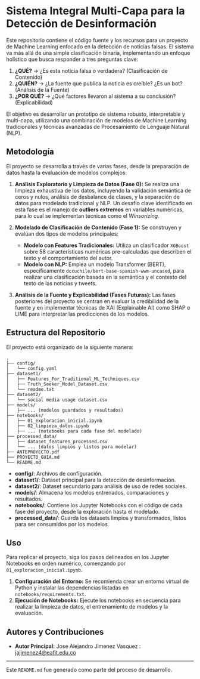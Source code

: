 # Sistema Integral Multi-Capa para la Detección de Desinformación

Este repositorio contiene el código fuente y los recursos para un proyecto de Machine Learning enfocado en la detección de noticias falsas. El sistema va más allá de una simple clasificación binaria, implementando un enfoque holístico que busca responder a tres preguntas clave:

1.  **¿QUÉ?** -> ¿Es esta noticia falsa o verdadera? (Clasificación de Contenido)
2.  **¿QUIÉN?** -> ¿La fuente que publica la noticia es creíble? ¿Es un bot? (Análisis de la Fuente)
3.  **¿POR QUÉ?** -> ¿Qué factores llevaron al sistema a su conclusión? (Explicabilidad)

El objetivo es desarrollar un prototipo de sistema robusto, interpretable y multi-capa, utilizando una combinación de modelos de Machine Learning tradicionales y técnicas avanzadas de Procesamiento de Lenguaje Natural (NLP).

## Metodología

El proyecto se desarrolla a través de varias fases, desde la preparación de datos hasta la evaluación de modelos complejos:

1.  **Análisis Exploratorio y Limpieza de Datos (Fase 0):** Se realiza una limpieza exhaustiva de los datos, incluyendo la validación semántica de ceros y nulos, análisis de desbalance de clases, y la separación de datos para modelado tradicional y NLP. Un desafío clave identificado en esta fase es el manejo de **outliers extremos** en variables numéricas, para lo cual se implementan técnicas como el _Winsorizing_.

2.  **Modelado de Clasificación de Contenido (Fase 1):** Se construyen y evalúan dos tipos de modelos principales:

    - **Modelo con Features Tradicionales:** Utiliza un clasificador `XGBoost` sobre 58 características numéricas pre-calculadas que describen el texto y el comportamiento del autor.
    - **Modelo con NLP:** Emplea un modelo Transformer (BERT), específicamente `dccuchile/bert-base-spanish-wwm-uncased`, para realizar una clasificación basada en la semántica y el contexto del texto de las noticias y tweets.

3.  **Análisis de la Fuente y Explicabilidad (Fases Futuras):** Las fases posteriores del proyecto se centran en evaluar la credibilidad de la fuente y en implementar técnicas de XAI (Explainable AI) como SHAP o LIME para interpretar las predicciones de los modelos.

## Estructura del Repositorio

El proyecto está organizado de la siguiente manera:

```
.
├── config/
│   └── config.yaml
├── dataset1/
│   ├── Features_For_Traditional_ML_Techniques.csv
│   ├── Truth_Seeker_Model_Dataset.csv
│   └── readme.txt
├── dataset2/
│   └── social media usage dataset.csv
├── models/
│   ├── ... (modelos guardados y resultados)
├── notebooks/
│   ├── 01_exploracion_inicial.ipynb
│   ├── 02_limpieza_datos.ipynb
│   ├── ... (notebooks para cada fase del modelado)
├── processed_data/
│   ├── dataset_features_processed.csv
│   └── ... (datos limpios y listos para modelar)
├── ANTEPROYECTO.pdf
├── PROYECTO_GUIA.md
└── README.md
```

- **config/**: Archivos de configuración.
- **dataset1/**: Dataset principal para la detección de desinformación.
- **dataset2/**: Dataset secundario para análisis de uso de redes sociales.
- **models/**: Almacena los modelos entrenados, comparaciones y resultados.
- **notebooks/**: Contiene los Jupyter Notebooks con el código de cada fase del proyecto, desde la exploración hasta el modelado.
- **processed_data/**: Guarda los datasets limpios y transformados, listos para ser consumidos por los modelos.

## Uso

Para replicar el proyecto, siga los pasos delineados en los Jupyter Notebooks en orden numérico, comenzando por `01_exploracion_inicial.ipynb`.

1.  **Configuración del Entorno:** Se recomienda crear un entorno virtual de Python y instalar las dependencias listadas en `notebooks/requirements.txt`.
2.  **Ejecución de Notebooks:** Ejecute los notebooks en secuencia para realizar la limpieza de datos, el entrenamiento de modelos y la evaluación.

## Autores y Contribuciones

- **Autor Principal:** Jose Alejandro Jimenez Vasquez : jajimenez4@eafit.edu.co

---

Este `README.md` fue generado como parte del proceso de desarrollo.
